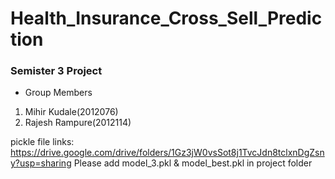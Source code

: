 # Health_Insurance_Cross_Sell_Prediction

### Semister 3 Project
- Group Members
 1. Mihir Kudale(2012076)
 2. Rajesh Rampure(2012114)



pickle file links: https://drive.google.com/drive/folders/1Gz3jW0vsSot8j1TvcJdn8tclxnDgZsny?usp=sharing
Please add model_3.pkl & model_best.pkl in project folder
